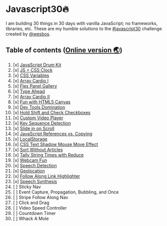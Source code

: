 # Javascript30🔥

I am building 30 things in 30 days with vanilla JavaScript; no frameworks, libraries, etc. These are my humble solutions to the [#javascript30](https://javascript30.com) challenge created by [@wesbos](https://github.com/wesbos).

## Table of contents ([Online version 🌏](https://pouyio.github.io/javascript30))

1. [x] [JavaScript Drum Kit](https://pouyio.github.io/javascript30/01-drum-kit)
2. [x] [JS + CSS Clock](https://pouyio.github.io/javascript30/02-clock)
3. [x] [CSS Variables](https://pouyio.github.io/javascript30/03-css-variables)
4. [x] [Array Cardio I](https://pouyio.github.io/javascript30/04-array-cardio-i)
5. [x] [Flex Panel Gallery](https://pouyio.github.io/javascript30/05-flex-panel-image-gallery)
6. [x] [Type Ahead](https://pouyio.github.io/javascript30/06-type-ahead)
7. [x] [Array Cardio II](https://pouyio.github.io/javascript30/07-array-cardio-ii)
8. [x] [Fun with HTML5 Canvas](https://pouyio.github.io/javascript30/08-fun-with-HTML5-canvas)
9. [x] [Dev Tools Domination](https://pouyio.github.io/javascript30/09-must-know-dev-tool-tips)
10. [x] [Hold Shift and Check Checkboxes](https://pouyio.github.io/javascript30/10-hold-shift-and-check-checkboxes)
11. [x] [Custom Video Player](https://pouyio.github.io/javascript30/11-custom-html5-video-player)
12. [x] [Key Sequence Detection](https://pouyio.github.io/javascript30/12-key-sequence-detection)
13. [x] [Slide in on Scroll](https://pouyio.github.io/javascript30/13-slide-in-on-scroll)
14. [x] [JavaScript References vs. Copying](https://pouyio.github.io/javascript30/14-reference-copying)
15. [x] [LocalStorage](https://pouyio.github.io/javascript30/15-localStorage)
16. [x] [CSS Text Shadow Mouse Move Effect](https://pouyio.github.io/javascript30/16-text-shadow)
17. [x] [Sort Without Articles](https://pouyio.github.io/javascript30/17-sorting-without-articles)
18. [x] [Tally String Times with Reduce](https://pouyio.github.io/javascript30/18-tally-strings)
19. [x] [Webcam Fun](https://pouyio.github.io/javascript30/19-webcam-fun)
20. [x] [Speech Detection](https://pouyio.github.io/javascript30/20-speech-detection)
21. [x] [Geolocation](https://pouyio.github.io/javascript30/21-geolocation)
22. [x] [Follow Along Link Highlighter](https://pouyio.github.io/javascript30/22-follow-along-link-highlighter)
23. [x] [Speech Synthesis](https://pouyio.github.io/javascript30/23-speech-synthesis)
24. [ ] Sticky Nav
25. [ ] Event Capture, Propagation, Bubbling, and Once
26. [ ] Stripe Follow Along Nav
27. [ ] Click and Drag
28. [ ] Video Speed Controller
29. [ ] Countdown Timer
30. [ ] Whack A Mole
